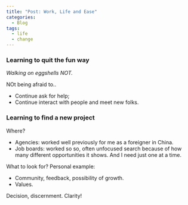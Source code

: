 ```yaml
---
title: "Post: Work, Life and Ease"
categories:
  - Blog
tags:
  - life
  - change 
---
```


### Learning to quit the fun way 
*Walking on eggshells NOT.*

NOt being afraid to..
- Continue ask for help; 
- Continue interact with people and meet new folks. 

### Learning to find a new project 
Where? 
- Agencies: worked well previously for me as a foreigner in China. 
- Job boards: worked so so, often unfocused search because of how many different opportunities it shows. And I need just one at a time. 

What to look for? Personal example: 
- Community, feedback, possibility of growth. 
- Values. 

Decision, discernment. Clarity! 
